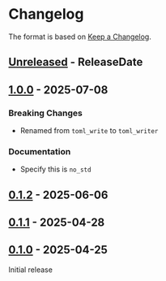 # Changelog

The format is based on [Keep a Changelog].

[Keep a Changelog]: http://keepachangelog.com/en/1.0.0/

<!-- next-header -->
## [Unreleased] - ReleaseDate

## [1.0.0] - 2025-07-08

### Breaking Changes

- Renamed from `toml_write` to `toml_writer`

### Documentation

- Specify this is `no_std`

## [0.1.2] - 2025-06-06

## [0.1.1] - 2025-04-28

## [0.1.0] - 2025-04-25

Initial release

<!-- next-url -->
[Unreleased]: https://github.com/toml-rs/toml/compare/toml_writer-v1.0.0...HEAD
[1.0.0]: https://github.com/toml-rs/toml/compare/toml_writer-v0.1.2...toml_writer-v1.0.0
[0.1.2]: https://github.com/toml-rs/toml/compare/toml_writer-v0.1.1...toml_writer-v0.1.2
[0.1.1]: https://github.com/toml-rs/toml/compare/toml_writer-v0.1.0...toml_writer-v0.1.1
[0.1.0]: https://github.com/toml-rs/toml/compare/d00d2856...toml_writer-v0.1.0
